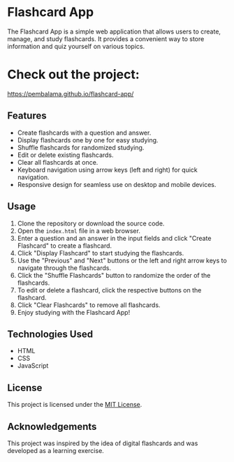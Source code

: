 # Flashcard App

The Flashcard App is a simple web application that allows users to create, manage, and study flashcards. It provides a convenient way to store information and quiz yourself on various topics.

# Check out the project:
https://pembalama.github.io/flashcard-app/

## Features

- Create flashcards with a question and answer.
- Display flashcards one by one for easy studying.
- Shuffle flashcards for randomized studying.
- Edit or delete existing flashcards.
- Clear all flashcards at once.
- Keyboard navigation using arrow keys (left and right) for quick navigation.
- Responsive design for seamless use on desktop and mobile devices.

## Usage

1. Clone the repository or download the source code.
2. Open the `index.html` file in a web browser.
3. Enter a question and an answer in the input fields and click "Create Flashcard" to create a flashcard.
4. Click "Display Flashcard" to start studying the flashcards.
5. Use the "Previous" and "Next" buttons or the left and right arrow keys to navigate through the flashcards.
6. Click the "Shuffle Flashcards" button to randomize the order of the flashcards.
7. To edit or delete a flashcard, click the respective buttons on the flashcard.
8. Click "Clear Flashcards" to remove all flashcards.
9. Enjoy studying with the Flashcard App!

## Technologies Used

- HTML
- CSS
- JavaScript

## License

This project is licensed under the [MIT License](LICENSE).

## Acknowledgements

This project was inspired by the idea of digital flashcards and was developed as a learning exercise.

